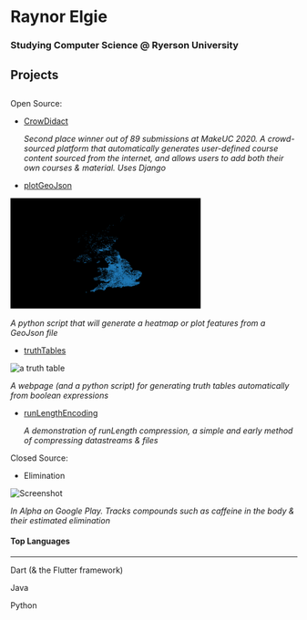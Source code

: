 # Raynor Elgie

### Studying Computer Science @ Ryerson University




## Projects

##
Open Source:

* [CrowDidact](https://github.com/RayElg/crowDidact)

  *Second place winner out of 89 submissions at MakeUC 2020.*
  *A crowd-sourced platform that automatically generates user-defined course content sourced from the internet, and allows users to add both their own courses & material. Uses Django*

* [plotGeoJson](https://github.com/RayElg/plotGeoJson)
<img src="https://raw.githubusercontent.com/RayElg/plotGeoJson/master/justDots.png" alt="plotmap" width="334" height="194">

  *A python script that will generate a heatmap or plot features from a GeoJson file*

* [truthTables](https://github.com/RayElg/truthTables)

<img src="https://camo.githubusercontent.com/670437c436cc82ad68e1cf5660aa517809b8dc76/68747470733a2f2f692e696d6775722e636f6d2f493047355177632e706e67" alt="a truth table" width="257" height="194">

  *A webpage (and a python script) for generating truth tables automatically from boolean expressions*

* [runLengthEncoding](https://github.com/RayElg/runLengthEncoding)

  *A demonstration of runLength compression, a simple and early method of compressing datastreams & files*

Closed Source:

* Elimination

<img src="https://i.imgur.com/diRvQsH.png" alt="Screenshot" width="165" height="349">

  *In Alpha on Google Play. Tracks compounds such as caffeine in the body & their estimated elimination*

#### Top Languages

---

Dart (& the Flutter framework)

Java

Python
